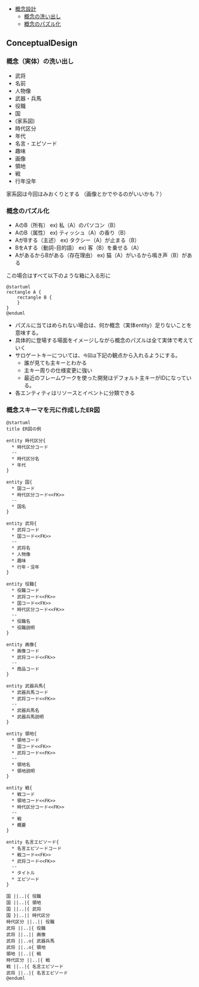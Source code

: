 <!-- TOC -->

- [概念設計](#Conceptualdesign)
    - [概念の洗い出し](#概念（実体）の洗い出し)
    - [概念のパズル化](#概念のパズル化)

<!-- /TOC -->

## ConceptualDesign

### 概念（実体）の洗い出し
- 武将
- 名前
- 人物像
- 武器・兵馬
- 役職
- 国
- (家系図)
- 時代区分
- 年代
- 名言・エピソード
- 趣味
- 画像
- 領地
- 戦
- 行年没年

家系図は今回はみおくりとする
（画像とかでやるのがいいかも？）

### 概念のパズル化
- AのB（所有） ex) 私（A）のパソコン（B）
- AのB（属性） ex) ティッシュ（A）の香り（B）
- AがBする（主述） ex) タクシー（A）が止まる（B）
- BをAする（動詞-目的語） ex) 客（B）を乗せる（A）
- AがあるからBがある（存在理由） ex) 猫（A）がいるから鳴き声（B）がある

この場合はすべて以下のような箱に入る形に

```uml
@startuml
rectangle A {
    rectangle B {
    }
}
@enduml
```

- パズルに当てはめられない場合は、何か概念（実体entity）足りないことを意味する。
- 具体的に登場する場面をイメージしながら概念のパズルは全て実体で考えていく
- サロゲートキーについては、`今回は`下記の観点から入れるようにする。
    - 誰が見ても主キーとわかる
    - 主キー周りの仕様変更に強い
    - 最近のフレームワークを使った開発はデフォルト主キーがIDになっている。
- 各エンティティはリソースとイベントに分類できる

### 概念スキーマを元に作成したER図

```uml
@startuml
title ER図の例

entity 時代区分{
  * 時代区分コード
  --
  * 時代区分名
  * 年代
}

entity 国{
  * 国コード
  * 時代区分コード<<FK>>
  --
  * 国名
}

entity 武将{
  * 武将コード
  * 国コード<<FK>>
  --
  * 武将名
  * 人物像
  * 趣味
  * 行年・没年
}

entity 役職{
  * 役職コード
  * 武将コード<<FK>>
  * 国コード<<FK>>
  * 時代区分コード<<FK>>
  --
  * 役職名
  * 役職説明
}

entity 画像{
  * 画像コード
  * 武将コード<<FK>>
  --
  * 商品コード
}

entity 武器兵馬{
  * 武器兵馬コード
  * 武将コード<<FK>>
  --
  * 武器兵馬名
  * 武器兵馬説明
}

entity 領地{
  * 領地コード
  * 国コード<<FK>>
  * 武将コード<<FK>>
  --
  * 領地名
  * 領地説明
}

entity 戦{
  * 戦コード
  * 領地コード<<FK>>
  * 時代区分コード<<FK>>
  --
  * 戦
  * 概要
}

entity 名言エピソード{
  * 名言エピソードコード
  * 戦コード<<FK>>
  * 武将コード<<FK>>
  --
  * タイトル
  * エピソード
}

国 ||..|{ 役職
国 ||..|{ 領地
国 ||..|{ 武将
国 }|..|| 時代区分
時代区分 ||..|| 役職
武将 ||..|{ 役職
武将 ||..|| 画像
武将 ||..o{ 武器兵馬
武将 ||..o{ 領地
領地 ||..|{ 戦
時代区分 ||..|{ 戦
戦 ||..|{ 名言エピソード
武将 ||..|{ 名言エピソード
@enduml
```


